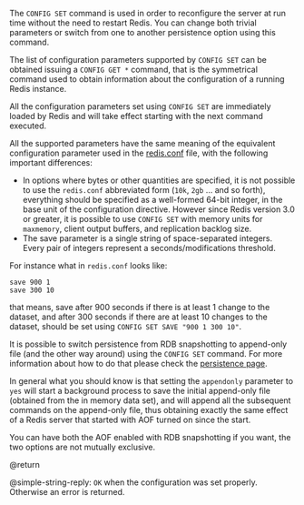 The `CONFIG SET` command is used in order to reconfigure the server at run time
without the need to restart Redis. You can change both trivial parameters or
switch from one to another persistence option using this command.

The list of configuration parameters supported by `CONFIG SET` can be obtained
issuing a `CONFIG GET *` command, that is the symmetrical command used to obtain
information about the configuration of a running Redis instance.

All the configuration parameters set using `CONFIG SET` are immediately loaded
by Redis and will take effect starting with the next command executed.

All the supported parameters have the same meaning of the equivalent
configuration parameter used in the [redis.conf][hgcarr22rc] file, with the
following important differences:

[hgcarr22rc]: http://github.com/redis/redis/raw/6.0/redis.conf

- In options where bytes or other quantities are specified, it is not possible
  to use the `redis.conf` abbreviated form (`10k`, `2gb` ... and so forth),
  everything should be specified as a well-formed 64-bit integer, in the base
  unit of the configuration directive. However since Redis version 3.0 or
  greater, it is possible to use `CONFIG SET` with memory units for `maxmemory`,
  client output buffers, and replication backlog size.
- The save parameter is a single string of space-separated integers. Every pair
  of integers represent a seconds/modifications threshold.

For instance what in `redis.conf` looks like:

```
save 900 1
save 300 10
```

that means, save after 900 seconds if there is at least 1 change to the dataset,
and after 300 seconds if there are at least 10 changes to the dataset, should be
set using `CONFIG SET SAVE "900 1 300 10"`.

It is possible to switch persistence from RDB snapshotting to append-only file
(and the other way around) using the `CONFIG SET` command. For more information
about how to do that please check the [persistence page][tp].

[tp]: /topics/persistence

In general what you should know is that setting the `appendonly` parameter to
`yes` will start a background process to save the initial append-only file
(obtained from the in memory data set), and will append all the subsequent
commands on the append-only file, thus obtaining exactly the same effect of a
Redis server that started with AOF turned on since the start.

You can have both the AOF enabled with RDB snapshotting if you want, the two
options are not mutually exclusive.

@return

@simple-string-reply: `OK` when the configuration was set properly. Otherwise an
error is returned.
